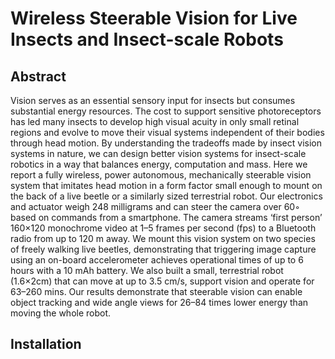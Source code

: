 # Wireless Steerable Vision for Live Insects and Insect-scale Robots
## Abstract
Vision serves as an essential sensory input for insects but consumes substantial  energy resources. The cost to support sensitive photoreceptors has led many insects to develop high visual acuity in only small retinal regions and evolve to move their visual systems independent of their bodies through head motion. By understanding the tradeoffs made by insect vision systems in nature, we can design better vision systems for insect-scale robotics in a way that balances energy, computation and mass. Here we report a fully wireless, power autonomous, mechanically steerable vision system that imitates head motion in a form factor small enough to mount on the back of a live beetle or a similarly sized terrestrial robot. Our electronics and actuator weigh 248 milligrams and can steer the camera over 60◦ based on commands from a smartphone.  The camera streams ‘first person’ 160×120 monochrome video at 1–5 frames per second (fps) to a Bluetooth radio from up to 120 m away.  We mount this vision system on two species of freely walking live beetles, demonstrating that triggering image capture using an on-board accelerometer achieves operational times of up to 6 hours with a 10 mAh battery. We also built a small, terrestrial robot (1.6×2cm) that can move at up to 3.5 cm/s, support vision and operate for 63–260 mins. Our results demonstrate that steerable vision can enable object tracking and wide angle views for 26–84 times lower energy than moving the whole robot.

## Installation
